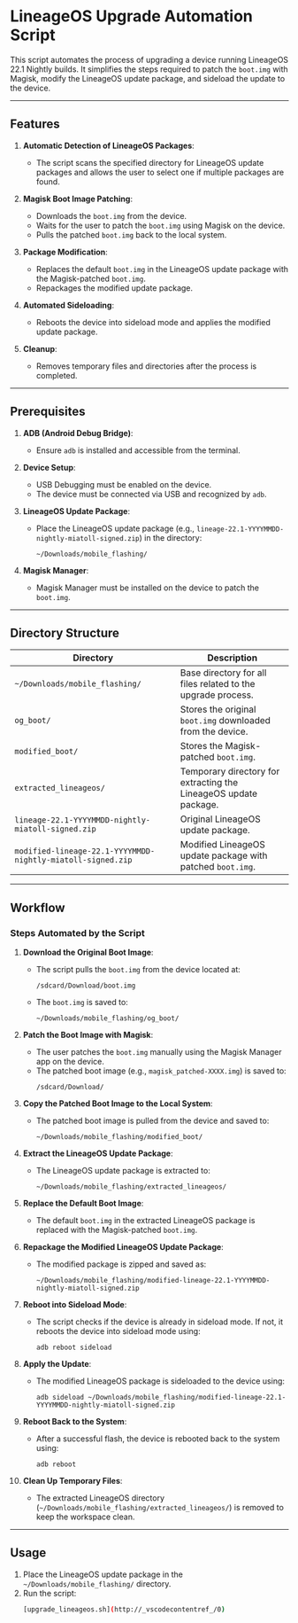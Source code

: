 # LineageOS Upgrade Automation Script

This script automates the process of upgrading a device running LineageOS 22.1 Nightly builds. It simplifies the steps required to patch the `boot.img` with Magisk, modify the LineageOS update package, and sideload the update to the device.

---

## Features

1. **Automatic Detection of LineageOS Packages**:
   - The script scans the specified directory for LineageOS update packages and allows the user to select one if multiple packages are found.

2. **Magisk Boot Image Patching**:
   - Downloads the `boot.img` from the device.
   - Waits for the user to patch the `boot.img` using Magisk on the device.
   - Pulls the patched `boot.img` back to the local system.

3. **Package Modification**:
   - Replaces the default `boot.img` in the LineageOS update package with the Magisk-patched `boot.img`.
   - Repackages the modified update package.

4. **Automated Sideloading**:
   - Reboots the device into sideload mode and applies the modified update package.

5. **Cleanup**:
   - Removes temporary files and directories after the process is completed.

---

## Prerequisites

1. **ADB (Android Debug Bridge)**:
   - Ensure `adb` is installed and accessible from the terminal.

2. **Device Setup**:
   - USB Debugging must be enabled on the device.
   - The device must be connected via USB and recognized by `adb`.

3. **LineageOS Update Package**:
   - Place the LineageOS update package (e.g., `lineage-22.1-YYYYMMDD-nightly-miatoll-signed.zip`) in the directory:
     ```
     ~/Downloads/mobile_flashing/
     ```

4. **Magisk Manager**:
   - Magisk Manager must be installed on the device to patch the `boot.img`.

---

## Directory Structure

| Directory                          | Description                                                                 |
|------------------------------------|-----------------------------------------------------------------------------|
| `~/Downloads/mobile_flashing/`     | Base directory for all files related to the upgrade process.                |
| `og_boot/`                         | Stores the original `boot.img` downloaded from the device.                  |
| `modified_boot/`                   | Stores the Magisk-patched `boot.img`.                                       |
| `extracted_lineageos/`             | Temporary directory for extracting the LineageOS update package.            |
| `lineage-22.1-YYYYMMDD-nightly-miatoll-signed.zip` | Original LineageOS update package.                              |
| `modified-lineage-22.1-YYYYMMDD-nightly-miatoll-signed.zip` | Modified LineageOS update package with patched `boot.img`. |

---

## Workflow

### Steps Automated by the Script

1. **Download the Original Boot Image**:
   - The script pulls the `boot.img` from the device located at:
     ```
     /sdcard/Download/boot.img
     ```
   - The `boot.img` is saved to:
     ```
     ~/Downloads/mobile_flashing/og_boot/
     ```

2. **Patch the Boot Image with Magisk**:
   - The user patches the `boot.img` manually using the Magisk Manager app on the device.
   - The patched boot image (e.g., `magisk_patched-XXXX.img`) is saved to:
     ```
     /sdcard/Download/
     ```

3. **Copy the Patched Boot Image to the Local System**:
   - The patched boot image is pulled from the device and saved to:
     ```
     ~/Downloads/mobile_flashing/modified_boot/
     ```

4. **Extract the LineageOS Update Package**:
   - The LineageOS update package is extracted to:
     ```
     ~/Downloads/mobile_flashing/extracted_lineageos/
     ```

5. **Replace the Default Boot Image**:
   - The default `boot.img` in the extracted LineageOS package is replaced with the Magisk-patched `boot.img`.

6. **Repackage the Modified LineageOS Update Package**:
   - The modified package is zipped and saved as:
     ```
     ~/Downloads/mobile_flashing/modified-lineage-22.1-YYYYMMDD-nightly-miatoll-signed.zip
     ```

7. **Reboot into Sideload Mode**:
   - The script checks if the device is already in sideload mode. If not, it reboots the device into sideload mode using:
     ```
     adb reboot sideload
     ```

8. **Apply the Update**:
   - The modified LineageOS package is sideloaded to the device using:
     ```
     adb sideload ~/Downloads/mobile_flashing/modified-lineage-22.1-YYYYMMDD-nightly-miatoll-signed.zip
     ```

9. **Reboot Back to the System**:
   - After a successful flash, the device is rebooted back to the system using:
     ```
     adb reboot
     ```

10. **Clean Up Temporary Files**:
    - The extracted LineageOS directory (`~/Downloads/mobile_flashing/extracted_lineageos/`) is removed to keep the workspace clean.

---

## Usage

1. Place the LineageOS update package in the `~/Downloads/mobile_flashing/` directory.
2. Run the script:
   ```bash
   [upgrade_lineageos.sh](http://_vscodecontentref_/0)